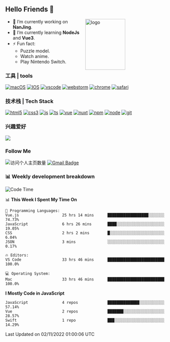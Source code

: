 ## Hello Friends 👋

<img src="https://github-readme-stats.vercel.app/api?username=Eugeniocode&show_icons=true&theme=vue" alt="logo" height="160" align="right" width="50%" />

- 🔭 I’m currently working on **NanJing**.
- 🌱 I’m currently learning **NodeJs** and **Vue3**.
- ⚡ Fun fact: 
  - Puzzle model.
  - Watch anime.
  - Play Nintendo Switch.



### 工具 | tools

[![macOS](https://img.shields.io/badge/PC-Macbookpro-success?style=flat-square&logo=apple&logoColor=ffffff)]()
[![IOS](https://img.shields.io/badge/MOBILE-iPhone-ff69b4?style=flat-square&logo=apple&logoColor=ffffff)]()
[![vscode](https://img.shields.io/badge/IDE-Visual%20Studio%20Code-blue?style=flat-square&logo=visualstudiocode&logoColor=ffffff)]()
[![webstorm](https://img.shields.io/badge/IDE-webstorm-528DD7?logo=webstorm&logoColor=#ffffff)]()
[![chrome](https://img.shields.io/badge/BROWSER-Chrome-orange?style=flat-square&logo=googlechrome&logoColor=ffffff)]()
[![safari](https://img.shields.io/badge/BROWSER-Safari-yellow?style=flat-square&logo=safari&logoColor=ffffff)]()

### 技术栈 | Tech Stack
[![html5](https://img.shields.io/badge/-HTML5-F16528?style=flat-square&logo=html5&logoColor=ffffff)]()
[![css3](https://img.shields.io/badge/-CSS3-3699D5?style=flat-square&logo=css3&logoColor=ffffff)]()
[![js](https://img.shields.io/badge/-Javascript-F0DA50?style=flat-square&logo=javascript&logoColor=ffffff)]()
[![ts](https://img.shields.io/badge/-Typescript-083061?style=flat-square&logo=typescript&logoColor=ffffff)]()
[![vue](https://img.shields.io/badge/-Vue.js-3DB784?style=flat-square&logo=vuedotjs&logoColor=ffffff)]()
[![nuxt](https://img.shields.io/badge/-Nuxt.js-3DB784?style=flat-square&logo=nuxtdotjs&logoColor=ffffff)]()
[![npm](https://img.shields.io/badge/-NPM-CD3939?style=flat-square&logo=npm&logoColor=ffffff)]()
[![node](https://img.shields.io/badge/-Node.js-80BD00?style=flat-square&logo=nodedotjs&logoColor=ffffff)]()
[![git](https://img.shields.io/badge/-Git-F05133?style=flat-square&logo=git&logoColor=ffffff)]()

### 兴趣爱好

![](https://img.shields.io/badge/-Nintendo%20Switch-e60012?style=flat-square&logo=nintendo%20switch&logoColor=ffffff)

### Follow Me
![访问个人主页数量](https://komarev.com/ghpvc/?username=Eugeniocode&color=blue)
[![Gmail Badge](https://img.shields.io/badge/mail-eugeniocode@yeah.net-blue?style=flat&logo=Gmail&logoColor=white&link=mailto:eugeniocode@yeah.net)](mailto:eugeniocode@yeah.net)


### 📊 Weekly development breakdown
<!--START_SECTION:waka-->
![Code Time](http://img.shields.io/badge/Code%20Time-946%20hrs%2023%20mins-blue)

📊 **This Week I Spent My Time On** 

```text
💬 Programming Languages: 
Vue.js                   25 hrs 14 mins      ██████████████████░░░░░░░   74.73% 
JavaScript               6 hrs 26 mins       ████░░░░░░░░░░░░░░░░░░░░░   19.05% 
CSS                      2 hrs 2 mins        █░░░░░░░░░░░░░░░░░░░░░░░░   6.04% 
JSON                     3 mins              ░░░░░░░░░░░░░░░░░░░░░░░░░   0.17%

🔥 Editors: 
VS Code                  33 hrs 46 mins      █████████████████████████   100.0%

💻 Operating System: 
Mac                      33 hrs 46 mins      █████████████████████████   100.0%

```

**I Mostly Code in JavaScript** 

```text
JavaScript               4 repos             ██████████████░░░░░░░░░░░   57.14% 
Vue                      2 repos             ███████░░░░░░░░░░░░░░░░░░   28.57% 
Swift                    1 repo              ███░░░░░░░░░░░░░░░░░░░░░░   14.29%

```



 Last Updated on 02/11/2022 01:00:06 UTC
<!--END_SECTION:waka-->

